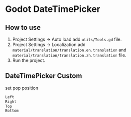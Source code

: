 # Godot DateTimePicker

## How to use

1. Project Settings -> Auto load add `utils/Tools.gd` file.
2. Project Settings -> Localization add `material/translation/translation.en.translation` and `material/translation/translation.zh.translation` file.
3. Run the project.

## DateTimePicker Custom

set pop position

```txt
Left
Right
Top
Bottom
```
